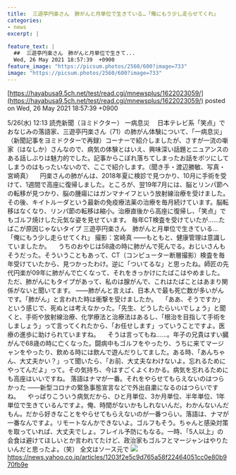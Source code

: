```yaml
---
title:  三遊亭円楽さん　肺がんと月単位で生きている…「俺にもう少し走らせてくれ」  
categories:
- news
excerpt: |
  
feature_text: |
  ##  三遊亭円楽さん　肺がんと月単位で生きて...
  Wed, 26 May 2021 18:57:39  +0900
feature_image: "https://picsum.photos/2560/600?image=733"
image: "https://picsum.photos/2560/600?image=733"
---
```


[https://hayabusa9.5ch.net/test/read.cgi/mnewsplus/1622023059/](https://hayabusa9.5ch.net/test/read.cgi/mnewsplus/1622023059/)
posted on Wed, 26 May 2021 18:57:39  +0900

<!--more-->

5/26(水) 12:13 読売新聞（ヨミドクター） 一病息災 　日本テレビ系「笑点」でおなじみの落語家、三遊亭円楽さん（71）の肺がん体験について、「一病息災」（新聞記事をヨミドクターで再録）コーナーで紹介しましたが、さすが一流の噺家（はなしか）さんなので、病気の体験とはいえ、興味深い話題とニュアンスのある話しぶりは魅力的でした。記事からこぼれ落ちてしまったお話をボツにしてしまうのはもったいないので、ここで紹介します。（聞き手・渡辺勝敏、写真・宮崎真） 　円楽さんの肺がんは、2018年夏に検診で見つかり、10月に手術を受けて、1週間で高座に復帰しました。ところが、翌19年7月には、脳とリンパ節への転移が見つかり、脳の腫瘍にはガンマナイフという放射線治療を受けました。その後、キイトルーダという最新の免疫療法薬の治療を毎月続けています。脳転移はなくなり、リンパ節の転移は縮小。治療直後から高座に復帰し、「笑点」でもゴルフ焼けした元気な姿を見せています。 毎年CT検査を受けていたが……たばこが原因じゃないタイプ 三遊亭円楽さん　肺がんと月単位で生きている…「俺にもう少し走らせてくれ」 撮影：宮崎真 ——もともと、健康管理は意識していましたか。 　うちのおやじは58歳の時に肺がんで死んでる。おじいさんもそうだった。そういうこともあって、CT（コンピューター断層撮影）検査を毎年受けていたから、見つかったわけ。逆に「ついてるな」と思ったね。師匠の先代円楽が09年に肺がんで亡くなって、それをきっかけにたばこはやめました。ただ、肺がんにもタイプがあって、私のは腺がんで、これはたばことはあまり関係がないと聞いてます。 ——肺がんと言えば、日本人で最も死亡数が多いがんです。「肺がん」と言われた時は衝撃を受けましたか。 　「ああ、そうですか」という感じで、死ぬとは考えなかった。「先生、どうしたらいいでしょう」と聞くと、手術や放射線治療、化学療法と治療法はあるし、「根治を目指して手術をしましょう」って言ってくれたから、「お任せします」っていうことですよ。医療の進歩に助けられていますね。 　そうは言ってもね……。年子の兄貴はすい臓がんで68歳の時に亡くなった。闘病中もゴルフをやったり、うちに来てマージャンをやったり、飲める時には飲んで遊んだりしてました。ある時、「あんちゃん、大丈夫かい？」って聞いたら、「お前、大丈夫なわけないよ。忘れるためにやってんだよ」って。その気持ち、今はすごくよくわかる。病気を忘れるためにも高座はいいですね。 落語はナマが一番。それをやらせてもらえないのはつらかった ——新型コロナの緊急事態宣言などで外出自粛になるのはつらいですね。 　やっぱりこういう病気だから、ひと月単位、3か月単位、半年単位、1年単位で生きているんですよ。俺、時間がないかもしれないんだ。わかんないんだもん。だから好きなことをやらせてもらえないのが一番つらい。落語は、ナマが一番なんですよ。リモートなんかできないよ。ゴルフもそう。ちゃんと感染対策を取っていれば、大丈夫でしょ。フレイル予防にもなる。一時、「5人以上」の会食は避けてほしいとか言われてたけど、政治家もゴルフとマージャンはやりたいんだと思ったよ。（笑） 全文はソース元で ![](https://amd-pctr.c.yimg.jp/r/iwiz-amd/20210526-00010000-yomidr-000-5-view.jpg) https://news.yahoo.co.jp/articles/1203f2e5c9d765a58f22464051cc0e80b970fb9e
